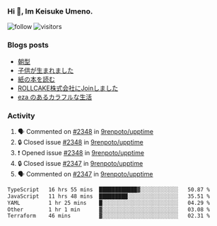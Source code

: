 ### Hi 👋, Im Keisuke Umeno.

<!--
**9renpoto/9renpoto** is a ✨ _special_ ✨ repository because its `README.md` (this file) appears on your GitHub profile.

Here are some ideas to get you started:

- 🔭 I’m currently working on ...
- 🌱 I’m currently learning ...
- 👯 I’m looking to collaborate on ...
- 🤔 I’m looking for help with ...
- 💬 Ask me about ...
- 📫 How to reach me: ...
- 😄 Pronouns: ...
- ⚡ Fun fact: ...
-->

![follow](https://img.shields.io/github/followers/9renpoto?label=Follow&style=social)
![visitors](https://komarev.com/ghpvc/?username=9renpoto&label=Profile%20views&color=0e75b6&style=flat)

### Blogs posts

<!-- BLOG-POST-LIST:START -->
- [朝型](https://9renpoto.win/entry/2024/05/29/im-an-early)
- [子供が生まれました](https://9renpoto.win/entry/2024/04/18/hello-world)
- [紙の本を読む](https://9renpoto.win/entry/2024/02/25/reading-papar-book)
- [ROLLCAKE株式会社にJoinしました](https://9renpoto.win/entry/2024/02/11/join)
- [eza のあるカラフルな生活](https://9renpoto.win/entry/2024/02/01/eza)
<!-- BLOG-POST-LIST:END -->

### Activity

<!--START_SECTION:activity-->
1. 🗣 Commented on [#2348](https://github.com/9renpoto/upptime/issues/2348#issuecomment-2155982533) in [9renpoto/upptime](https://github.com/9renpoto/upptime)
2. 🔒 Closed issue [#2348](https://github.com/9renpoto/upptime/issues/2348) in [9renpoto/upptime](https://github.com/9renpoto/upptime)
3. ❗ Opened issue [#2348](https://github.com/9renpoto/upptime/issues/2348) in [9renpoto/upptime](https://github.com/9renpoto/upptime)
4. 🔒 Closed issue [#2347](https://github.com/9renpoto/upptime/issues/2347) in [9renpoto/upptime](https://github.com/9renpoto/upptime)
5. 🗣 Commented on [#2347](https://github.com/9renpoto/upptime/issues/2347#issuecomment-2148303684) in [9renpoto/upptime](https://github.com/9renpoto/upptime)
<!--END_SECTION:activity-->

<!--START_SECTION:waka-->

```txt
TypeScript   16 hrs 55 mins  ████████████▓░░░░░░░░░░░░   50.87 %
JavaScript   11 hrs 48 mins  █████████░░░░░░░░░░░░░░░░   35.51 %
YAML         1 hr 25 mins    █░░░░░░░░░░░░░░░░░░░░░░░░   04.29 %
Other        1 hr 1 min      ▓░░░░░░░░░░░░░░░░░░░░░░░░   03.08 %
Terraform    46 mins         ▓░░░░░░░░░░░░░░░░░░░░░░░░   02.31 %
```

<!--END_SECTION:waka-->
